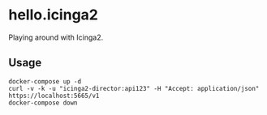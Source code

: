# hello.icinga2

Playing around with Icinga2.

## Usage

```console
docker-compose up -d
curl -v -k -u "icinga2-director:api123" -H "Accept: application/json" https://localhost:5665/v1
docker-compose down
```
